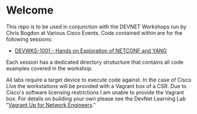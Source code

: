 # Welcome

This repo is to be used in conjunction with the DEVNET Workshops run by Chris Bogdon at Various Cisco Events. Code contained within are for the following sessions:

- [DEVWKS-1001 - Hands on Exploration of NETCONF and YANG](DEVWKS-1001/Guide/DEVWKS_1001_Intro.md)


Each session has a dedicated directory strutucture that contains all code examples covered in the workshop. 

All labs require a target device to execute code against. In the case of Cisco Live the workstations will be provided with a Vagrant box of a CSR. Due to Cisco's software licensing restrictions I am unable to provide the Vagrant box. For details on building your own please see the DevNet Learning Lab "[Vagrant Up for Network Engineers](http://bit.ly/2HPlydE )."


